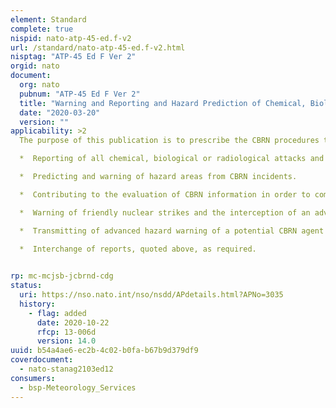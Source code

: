 ```yaml
---
element: Standard
complete: true
nispid: nato-atp-45-ed.f-v2
url: /standard/nato-atp-45-ed.f-v2.html
nisptag: "ATP-45 Ed F Ver 2"
orgid: nato
document:
  org: nato
  pubnum: "ATP-45 Ed F Ver 2"
  title: "Warning and Reporting and Hazard Prediction of Chemical, Biological, Radiological and Nuclear Incidents (Operators Manual)"
  date: "2020-03-20"
  version: ""
applicability: >2
  The purpose of this publication is to prescribe the CBRN procedures to be followed by Land, Air and Naval forces for the 

  *  Reporting of all chemical, biological or radiological attacks and nuclear detonations and resulting contamination.

  *  Predicting and warning of hazard areas from CBRN incidents.

  *  Contributing to the evaluation of CBRN information in order to complete the common operational picture for the commander.

  *  Warning of friendly nuclear strikes and the interception of an adversary incoming missile.

  *  Transmitting of advanced hazard warning of a potential CBRN agent or Toxic Industrial Materials (TIM) release.

  *  Interchange of reports, quoted above, as required.

  
rp: mc-mcjsb-jcbrnd-cdg
status:
  uri: https://nso.nato.int/nso/nsdd/APdetails.html?APNo=3035
  history: 
    - flag: added
      date: 2020-10-22
      rfcp: 13-006d
      version: 14.0
uuid: b54a4ae6-ec2b-4c02-b0fa-b67b9d379df9
coverdocument:
  - nato-stanag2103ed12
consumers:
  - bsp-Meteorology_Services
---
```

